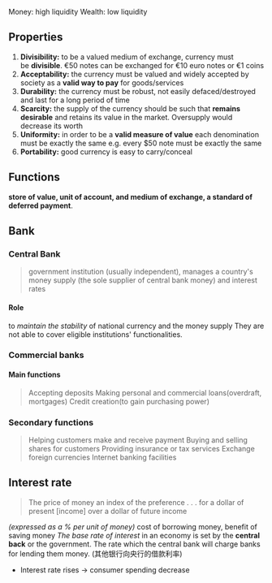 Money: high liquidity
Wealth: low liquidity
## Properties
1. **Divisibility:** to be a valued medium of exchange, currency must be **divisible**. €50 notes can be exchanged for €10 euro notes or €1 coins
2. **Acceptability:** the currency must be valued and widely accepted by society as a **valid way to pay** for goods/services
3. **Durability:** the currency must be robust, not easily defaced/destroyed and last for a long period of time
4. **Scarcity:** the supply of the currency should be such that **remains desirable** and retains its value in the market. Oversupply would decrease its worth
5. **Uniformity:** in order to be a **valid measure of value** each denomination must be exactly the same e.g. every $50 note must be exactly the same
6. **Portability:** good currency is easy to carry/conceal
## Functions
**store of value, unit of account, and medium of exchange,  a standard of deferred payment**.
## Bank
### Central Bank
> government institution (usually independent), manages a country's money supply (the sole supplier of central bank money) and interest rates
#### Role
to *maintain the stability* of national currency and the money supply
They are not able to cover eligible institutions' functionalities.

### Commercial banks
#### Main functions
> Accepting deposits
> Making personal and commercial loans(overdraft, mortgages)
> Credit creation(to gain purchasing power)
### Secondary functions
> Helping customers make and receive payment
> Buying and selling shares for customers
> Providing insurance or tax services
> Exchange foreign currencies
> Internet banking facilities
## Interest rate
> The price of money
> an index of the preference . . . for a dollar of present [income] over a dollar of future income

*(expressed as a % per unit of money)*
cost of borrowing money, benefit of saving money
*The base rate of interest* in an economy is set by the **central back** or the government. 
The rate which the central bank will charge banks for lending them money.
(其他银行向央行的借款利率)

- Interest rate rises -> consumer spending decrease